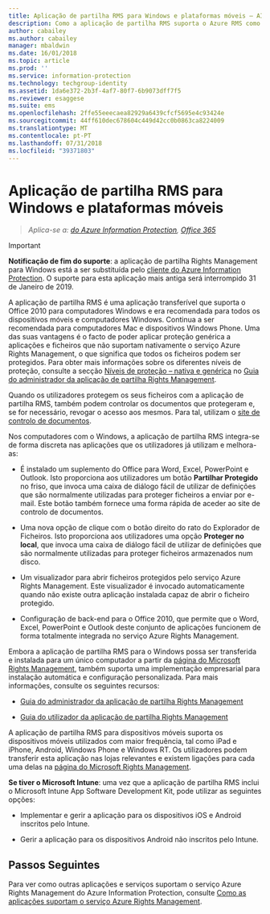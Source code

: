 ```yaml
---
title: Aplicação de partilha RMS para Windows e plataformas móveis – AIP
description: Como a aplicação de partilha RMS suporta o Azure RMS como uma aplicação gratuita e transferível que é necessária para suportar o Office 2010, mas que também é recomendada para computadores com o Windows, computadores Mac e dispositivos móveis.
author: cabailey
ms.author: cabailey
manager: mbaldwin
ms.date: 16/01/2018
ms.topic: article
ms.prod: ''
ms.service: information-protection
ms.technology: techgroup-identity
ms.assetid: 1da6e372-2b3f-4af7-80f7-6b9073dff7f5
ms.reviewer: esaggese
ms.suite: ems
ms.openlocfilehash: 2ffe55eeecaea82929a6439cfcf5695e4c93424e
ms.sourcegitcommit: 44ff610dec678604c449d42cc0b0863ca8224009
ms.translationtype: MT
ms.contentlocale: pt-PT
ms.lasthandoff: 07/31/2018
ms.locfileid: "39371803"
---
```

# <a name="rms-sharing-application-for-windows-and-mobile-platforms"></a>Aplicação de partilha RMS para Windows e plataformas móveis

>*Aplica-se a: [do Azure Information Protection](https://azure.microsoft.com/pricing/details/information-protection), [Office 365](http://download.microsoft.com/download/E/C/F/ECF42E71-4EC0-48FF-AA00-577AC14D5B5C/Azure_Information_Protection_licensing_datasheet_EN-US.pdf)*

> [!IMPORTANT]
> **Notificação de fim do suporte**: a aplicação de partilha Rights Management para Windows está a ser substituída pelo [cliente do Azure Information Protection](../rms-client/aip-client.md). O suporte para esta aplicação mais antiga será interrompido 31 de Janeiro de 2019. 
 
A aplicação de partilha RMS é uma aplicação transferível que suporta o Office 2010 para computadores Windows e era recomendada para todos os dispositivos móveis e computadores Windows. Continua a ser recomendada para computadores Mac e dispositivos Windows Phone. Uma das suas vantagens é o facto de poder aplicar proteção genérica a aplicações e ficheiros que não suportam nativamente o serviço Azure Rights Management, o que significa que todos os ficheiros podem ser protegidos. Para obter mais informações sobre os diferentes níveis de proteção, consulte a secção [Níveis de proteção – nativa e genérica](../rms-client/sharing-app-admin-guide-technical.md#levels-of-protection--native-and-generic) no [Guia do administrador da aplicação de partilha Rights Management](../rms-client/sharing-app-admin-guide.md).

Quando os utilizadores protegem os seus ficheiros com a aplicação de partilha RMS, também podem controlar os documentos que protegeram e, se for necessário, revogar o acesso aos mesmos. Para tal, utilizam o [site de controlo de documentos](http://go.microsoft.com/fwlink/?LinkId=529562).

Nos computadores com o Windows, a aplicação de partilha RMS integra-se de forma discreta nas aplicações que os utilizadores já utilizam e melhora-as:

-   É instalado um suplemento do Office para Word, Excel, PowerPoint e Outlook. Isto proporciona aos utilizadores um botão **Partilhar Protegido** no friso, que invoca uma caixa de diálogo fácil de utilizar de definições que são normalmente utilizadas para proteger ficheiros a enviar por e-mail. Este botão também fornece uma forma rápida de aceder ao site de controlo de documentos.

-   Uma nova opção de clique com o botão direito do rato do Explorador de Ficheiros. Isto proporciona aos utilizadores uma opção **Proteger no local**, que invoca uma caixa de diálogo fácil de utilizar de definições que são normalmente utilizadas para proteger ficheiros armazenados num disco.

-   Um visualizador para abrir ficheiros protegidos pelo serviço Azure Rights Management. Este visualizador é invocado automaticamente quando não existe outra aplicação instalada capaz de abrir o ficheiro protegido.

-   Configuração de back-end para o Office 2010, que permite que o Word, Excel, PowerPoint e Outlook deste conjunto de aplicações funcionem de forma totalmente integrada no serviço Azure Rights Management.

Embora a aplicação de partilha RMS para o Windows possa ser transferida e instalada para um único computador a partir da [página do Microsoft Rights Management](http://go.microsoft.com/fwlink/?LinkId=303970), também suporta uma implementação empresarial para instalação automática e configuração personalizada. Para mais informações, consulte os seguintes recursos:

-   [Guia do administrador da aplicação de partilha Rights Management](../rms-client/sharing-app-admin-guide.md)

-   [Guia do utilizador da aplicação de partilha Rights Management](../rms-client/sharing-app-user-guide.md)

A aplicação de partilha RMS para dispositivos móveis suporta os dispositivos móveis utilizados com maior frequência, tal como iPad e iPhone, Android, Windows Phone e Windows RT. Os utilizadores podem transferir esta aplicação nas lojas relevantes e existem ligações para cada uma delas na [página do Microsoft Rights Management](http://go.microsoft.com/fwlink/?LinkId=303970).

**Se tiver o Microsoft Intune**: uma vez que a aplicação de partilha RMS inclui o Microsoft Intune App Software Development Kit, pode utilizar as seguintes opções:

-   Implementar e gerir a aplicação para os dispositivos iOS e Android inscritos pelo Intune.

-   Gerir a aplicação para os dispositivos Android não inscritos pelo Intune.


## <a name="next-steps"></a>Passos Seguintes
Para ver como outras aplicações e serviços suportam o serviço Azure Rights Management do Azure Information Protection, consulte [Como as aplicações suportam o serviço Azure Rights Management](applications-support.md).

